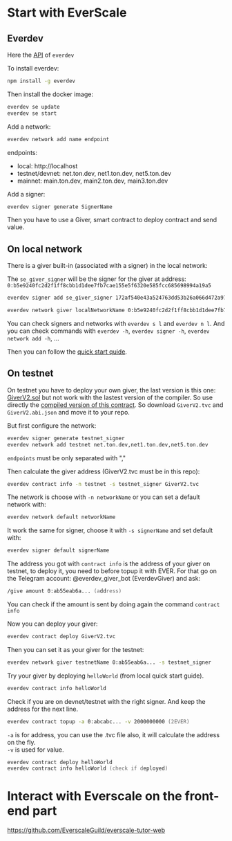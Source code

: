 # Start with EverScale

## Everdev

Here the [API](https://github.com/tonlabs/everdev) of `everdev`

To install everdev:

```zsh
npm install -g everdev
```

Then install the docker image:

```zsh
everdev se update
everdev se start
```

Add a network:

```zsh
everdev network add name endpoint
```

endpoints:

- local: http://localhost
- testnet/devnet: net.ton.dev, net1.ton.dev, net5.ton.dev
- mainnet: main.ton.dev, main2.ton.dev, main3.ton.dev

Add a signer:

```zsh
everdev signer generate SignerName
```

Then you have to use a Giver, smart contract to deploy contract and send value.

## On local network

There is a giver built-in (associated with a signer) in the local network:

The `se_giver_signer` will be the signer for the giver at address: `0:b5e9240fc2d2f1ff8cbb1d1dee7fb7cae155e5f6320e585fcc685698994a19a5`

```zsh
everdev signer add se_giver_signer 172af540e43a524763dd53b26a066d472a97c4de37d5498170564510608250c3

everdev network giver localNetworkName 0:b5e9240fc2d2f1ff8cbb1d1dee7fb7cae155e5f6320e585fcc685698994a19a5 -s se_giver_signer
```

You can check signers and networks with `everdev s l` and `everdev n l`. And you can check commands with `everdev -h`, `everdev signer -h`, `everdev network add -h`, ...

Then you can follow the [quick start quide](https://github.com/tonlabs/everdev/blob/main/docs/quick_start.md).

## On testnet

On testnet you have to deploy your own giver, the last version is this one: [GiverV2.sol](https://github.com/tonlabs/evernode-se/blob/master/contracts/giver_v2/GiverV2.sol) but not work with the lastest version of the compiler. So use directly the [compiled version of this contract](https://github.com/tonlabs/evernode-se/tree/master/contracts/giver_v2). So download `GiverV2.tvc` and `GiverV2.abi.json` and move it to your repo.

But first configure the network:

```zsh
everdev signer generate testnet_signer
everdev network add testnet net.ton.dev,net1.ton.dev,net5.ton.dev
```

`endpoints` must be only separated with ","

Then calculate the giver address (GiverV2.tvc must be in this repo):

```zsh
everdev contract info -n testnet -s testnet_signer GiverV2.tvc
```

The network is choose with `-n networkName` or you can set a default network with:

```zsh
everdev network default networkName
```

It work the same for signer, choose it with `-s signerName` and set default with:

```zsh
everdev signer default signerName
```

The address you got with `contract info` is the address of your giver on testnet, to deploy it, you need to before topup it with EVER. For that go on the Telegram account: @everdev_giver_bot (EverdevGiver) and ask:

```zsh
/give amount 0:ab55eab6a... (address)
```

You can check if the amount is sent by doing again the command `contract info`

Now you can deploy your giver:

```zsh
everdev contract deploy GiverV2.tvc
```

Then you can set it as your giver for the testnet:

```zsh
everdev network giver testnetName 0:ab55eab6a... -s testnet_signer
```

Try your giver by deploying `helloWorld` (from local quick start guide).

```zsh
everdev contract info helloWorld
```

Check if you are on devnet/testnet with the right signer. And keep the address for the next line.

```zsh
everdev contract topup -a 0:abcabc... -v 2000000000 (2EVER)
```

`-a` is for address, you can use the .tvc file also, it will calculate the address on the fly.  
`-v` is used for value.

```zsh
everdev contract deploy helloWorld
everdev contract info helloWorld (check if deployed)
```

# Interact with Everscale on the front-end part

https://github.com/EverscaleGuild/everscale-tutor-web
